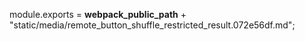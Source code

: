 module.exports = __webpack_public_path__ + "static/media/remote_button_shuffle_restricted_result.072e56df.md";